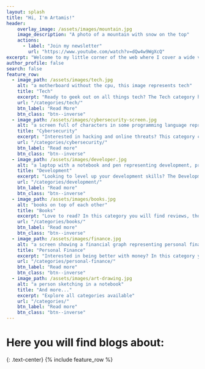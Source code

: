 ```yaml
---
layout: splash
title: "Hi, I'm Artamis!"
header:
    overlay_image: /assets/images/mountain.jpg
    image_description: "A photo of a mountain with snow on the top"
    actions:
      - label: "Join my newsletter"
        url: "https://www.youtube.com/watch?v=dQw4w9WgXcQ"
excerpt: "Welcome to my little corner of the web where I cover a wide variety of topics that I'm passionate about hoping to inspire curiosity, encourage learning, and provide ideas for exploration."
author_profile: false
search: false
feature_row:
  - image_path: /assets/images/tech.jpg
    alt: "a motherboard without the cpu, this image represents tech"
    title: "Tech"
    excerpt: "Ready to geek out on all things tech? The Tech category has got you covered with the latest gadgets, apps, and breakthroughs in science and technology. From nerdy news to fun and fascinating finds, I've got your tech fix right here. So come on in and let's explore the future together!"
    url: "/categories/tech/"
    btn_label: "Read More"
    btn_class: "btn--inverse"
  - image_path: /assets/images/cybersecurity-screen.jpg
    alt: "a screen full of characters in some programming language representing cybersecurity"
    title: "Cybersecurity"
    excerpt: "Interested in hacking and online threats? This category covers a wide range of topics related to computer security, including ethical hacking, penetration testing, and cybercrime. Whether you're a professional in the field or just starting out, you'll find valuable information here."
    url: "/categories/cybersecurity/"
    btn_label: "Read more"
    btn_class: "btn--inverse"
  - image_path: /assets/images/developer.jpg
    alt: "a laptop with a notebook and pen representing development, programming and coding"
    title: "Development"
    excerpt: "Looking to level up your development skills? The Development category is the place to be! You'll find tips, tricks, and tools you need to succeed. From coding and programming to web design and UX, I cover it all with fresh and insightful content."
    url: "/categories/development/"
    btn_label: "Read more"
    btn_class: "btn--inverse"
  - image_path: /assets/images/books.jpg
    alt: "books on top of each other"
    title: "Books"
    excerpt: "Love to read? In this category you will find reviews, thoughts, and summaries about a wide variety of books, both fiction and non-fiction."
    url: "/categories/books/"
    btn_label: "Read more"
    btn_class: "btn--inverse"
  - image_path: /assets/images/finance.jpg
    alt: "a screen showing a financial graph representing personal finance"
    title: "Personal Finance"
    excerpt: "Interested in being better with money? In this category you will learn more about budgeting, investing, and helpful tips."
    url: "/categories/personal-finance/"
    btn_label: "Read more"
    btn_class: "btn--inverse"
  - image_path: /assets/images/art-drawing.jpg
    alt: "a person sketching in a notebook"
    title: "And more..."
    excerpt: "Explore all categories available"
    url: "/categories/"
    btn_label: "Read more"
    btn_class: "btn--inverse"
---
```

# Here you will find blogs about:
{: .text-center}
{% include feature_row %}